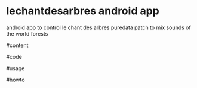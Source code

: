 # lechantdesarbres android app
android app to control le chant des arbres puredata patch to mix sounds of the world forests

#content

#code

#usage

#howto
